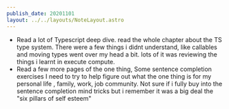 ```yaml
---
publish_date: 20201101
layout: ../../layouts/NoteLayout.astro
---
```

- Read a lot of Typescript deep dive. read the whole chapter about the TS type system. There were a few things i didnt understand, like callables and moving types went over my head a bit. lots of it was reviewing the things i learnt in execute compute.
- Read a few more pages of the one thing, Some sentence completion exercises I need to try to help figure out what the one thing is for my personal life , family, work, job community. Not sure if i fully buy into the sentence completion mind tricks but i remember it was a big deal the "six pillars of self esteem"
